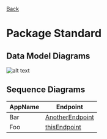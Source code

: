 
[Back](../README.md)
# Package Standard

## Data Model Diagrams

![alt text](Standard_datamodel.svg)

## Sequence Diagrams
| AppName | Endpoint |
| - | - | 
| Bar | [AnotherEndpoint](BarAnotherEndpoint.md) |
| Foo | [thisEndpoint](FoothisEndpoint.md) |
